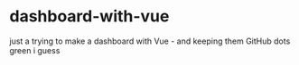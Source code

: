 # dashboard-with-vue
just a trying to make a dashboard with Vue - and keeping them GitHub dots green i guess
